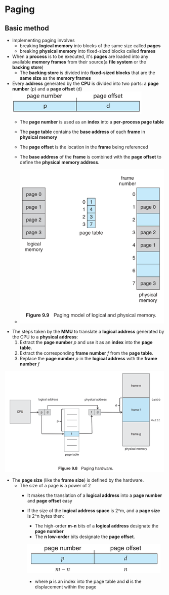 # Paging
## Basic method
* Implementing paging involves
    * breaking **logical memory** into blocks of the same size called **pages**
    * breaking **physical memory** into fixed-sized blocks called **frames**
* When a **process** is to be executed, it's **pages** are loaded into any available **memory frames** from their source(a **file system** or the **backing store**)   
    * The **backing store** is divided into **fixed-sized blocks** that are the **same size** as the **memory frames**
* Every **address** generated by the **CPU** is divided into two parts: a **page number** (p) and a **page offset** (d) 
![paging address](paging-address.png)
    * The **page number** is used as an **index** into a **per-process page table**
    * The **page table** contains the **base address** of each **frame** in **physical memory**
    * The **page offset** is the location in the **frame** being referenced
    * The **base address** of the **frame** is combined with the **page offset** to define the **physical memory address**.
    
    * ![paging-model-9.9](paging-model-9.9.png)
* The steps taken by the **MMU** to translate a **logical address** generated by the CPU to a **physical address**:
    1. Extract the **page number** *p* and use it as an **index** into the **page table**.
    2. Extract the corresponding **frame number** *f* from the **page table**.
    3. Replace the **page number** *p* in the **logical address** with the **frame number** *f*
    
![paging hardware](paging-hardware.png)

* The **page size** (like the **frame size**) is defined by the hardware. 
    * The size of a page is a power of 2
        * It makes the translation of a **logical address** into a **page number** and **page offset** easy
        * If the size of the **logical address space** is 2^m, and a **page size** is 2^n bytes then:
            * The high-order **m-n** bits of a **logical address** designate the **page number**
            * The **n low-order** bits designate the **page offset**.

            ![pnumber-poffset](pagenumber-pageoffset.png)

            * where **p** is an index into the page table and **d** is the displacement within the page
